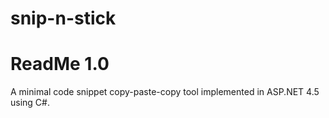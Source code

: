 # snip-n-stick
# ReadMe 1.0

A minimal code snippet copy-paste-copy tool implemented in ASP.NET 4.5 using C#.

